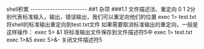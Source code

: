 <meta http-equiv="content-type" content="text/html; charset=UTF-8">
shell积累
-----------------------
##1 杂项
###1.1 文件描述法、重定向
0 1 2分别代表标准输入，输出，错误输出，我们可以重定向他们的位置
exec 1> test.txt  将shell的标准输出重定向到test.txt文件  
如果需要取消标准输出的重定向，一般是这样操作：  
exec 5> &1  将标准输出文件保存到文件描述符5中  
exec 1> test.txt  
exec 1>&5  
exec 5>&-    关闭文件描述符5  
